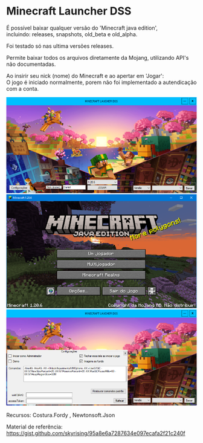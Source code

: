 # Minecraft Launcher DSS

É possível baixar qualquer versão do 'Minecraft java edition',<br>
incluindo: releases, snapshots, old_beta e old_alpha.<br>

Foi testado só nas ultima versões releases.

Permite baixar todos os arquivos diretamente da Mojang, utilizando API's não documentadas.<br>

Ao insirir seu nick (nome) do Minecraft e ao apertar em 'Jogar':<br>
O jogo é iniciado normalmente, porem não foi implementado a autendicação com a conta.

  <img width="900" alt="portfolio_view" src="https://raw.githubusercontent.com/DanielSvoboda/Minecraft_Launcher_DSS/main/print.png"><br>
  <img width="900" alt="portfolio_view" src="https://raw.githubusercontent.com/DanielSvoboda/Minecraft_Launcher_DSS/main/print2.png">
  <img width="900" alt="portfolio_view" src="https://raw.githubusercontent.com/DanielSvoboda/Minecraft_Launcher_DSS/main/print3.png">

Recursos: Costura.Fordy  ,  Newtonsoft.Json

Material de referência: https://gist.github.com/skyrising/95a8e6a7287634e097ecafa2f21c240f
